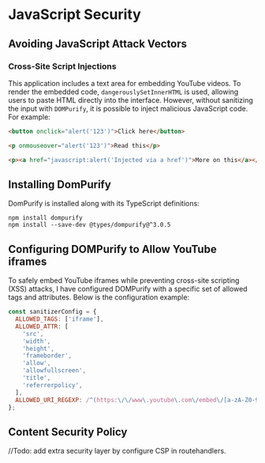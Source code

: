# JavaScript Security

## Avoiding JavaScript Attack Vectors

### Cross-Site Script Injections

This application includes a text area for embedding YouTube videos. To render the embedded code, `dangerouslySetInnerHTML` is used, allowing users to paste HTML directly into the interface. However, without sanitizing the input with `DOMPurify`, it is possible to inject malicious JavaScript code. For example:

```html
<button onclick="alert('123')">Click here</button>

<p onmouseover="alert('123')">Read this</p>

<p><a href="javascript:alert('Injected via a href')">More on this</a></p>
```

## Installing DomPurify

DomPurify is installed along with its TypeScript definitions:

```
npm install dompurify
npm install --save-dev @types/dompurify@^3.0.5
```

## Configuring DOMPurify to Allow YouTube iframes

To safely embed YouTube iframes while preventing cross-site scripting (XSS) attacks, I have configured DOMPurify with a specific set of allowed tags and attributes. Below is the configuration example:

```javascript
const sanitizerConfig = {
  ALLOWED_TAGS: ['iframe'],
  ALLOWED_ATTR: [
    'src',
    'width',
    'height',
    'frameborder',
    'allow',
    'allowfullscreen',
    'title',
    'referrerpolicy',
  ],
  ALLOWED_URI_REGEXP: /^(https:\/\/www\.youtube\.com\/embed\/[a-zA-Z0-9_-]+\?.*)$/,
};
```
## Content Security Policy
//Todo: add extra security layer by configure CSP in routehandlers.
